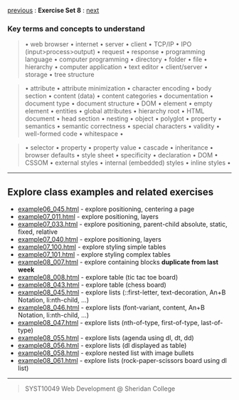 [previous](Set07.md) 
: **Exercise Set 8**
: [next](Set09.md)


### Key terms and concepts to understand
> &bull;  web browser  &bull; internet  &bull; server  &bull; client  &bull; TCP/IP  &bull; IPO (input>process>output)  &bull; request  &bull; response  &bull; programming language  &bull;  computer programming  &bull; directory  &bull; folder  &bull;  file  &bull; hierarchy  &bull; computer application  &bull;  text editor  &bull; client/server  &bull;  storage  &bull; tree structure

> &bull;  attribute &bull; attribute minimization &bull; character encoding &bull; body section &bull; content (data) &bull;  content categories &bull; documentation &bull; document type &bull;  document structure &bull; DOM &bull;  element &bull;  empty element &bull; entities &bull; global attributes &bull; hierarchy root &bull; HTML document &bull; head section &bull; nesting &bull; object &bull; polyglot &bull; property &bull; semantics &bull; semantic correctness &bull; special characters &bull; validity &bull; well-formed code &bull; whitespace &bull;  

> &bull;  selector &bull; property &bull; property value &bull; cascade &bull; inheritance &bull;  browser defaults &bull; style sheet &bull; specificity &bull;  declaration &bull; DOM &bull;  CSSOM &bull;  external styles &bull; internal (embedded) styles &bull; inline styles &bull; 

---
## Explore class examples and related exercises

* [example06_045.html](https://ebajcar.github.io/Exercises/worksheets/worksheet_07/example06_045.html) - explore positioning, centering a page
* [example07_011.html](https://ebajcar.github.io/Exercises/worksheets/worksheet_07/example07_011.html) - explore positioning, layers
* [example07_033.html](https://ebajcar.github.io/Exercises/worksheets/worksheet_07/example07_033.html) - explore positioning, parent-child absolute, static, fixed, relative
* [example07_040.html](https://ebajcar.github.io/Exercises/worksheets/worksheet_07/example07_040.html) - explore positioning, layers
* [example07_100.html](https://ebajcar.github.io/Exercises/worksheets/worksheet_07/example07_100.html) - explore styling simple tables
* [example07_101.html](https://ebajcar.github.io/Exercises/worksheets/worksheet_07/example07_101.html) - explore styling complex tables
* [example08_007.html](https://ebajcar.github.io/Exercises/worksheets/worksheet_07/example08_007.html) - explore containing blocks **duplicate from last week**
* [example08_008.html](https://ebajcar.github.io/Exercises/worksheets/worksheet_07/example08_008.html) - explore table (tic tac toe board)
* [example08_043.html](https://ebajcar.github.io/Exercises/worksheets/worksheet_07/example08_043.html) - explore table (chess board)
* [example08_045.html](https://ebajcar.github.io/Exercises/worksheets/worksheet_07/example08_046.html) - explore lists (::first-letter, text-decoration, An+B Notation, li:nth-child, …)
* [example08_046.html](https://ebajcar.github.io/Exercises/worksheets/worksheet_07/example08_046.html) - explore lists (font-variant, content, An+B Notation, li:nth-child, …)
* [example08_047.html](https://ebajcar.github.io/Exercises/worksheets/worksheet_07/example08_047.html) - explore lists (nth-of-type, first-of-type, last-of-type)
* [example08_055.html](https://ebajcar.github.io/Exercises/worksheets/worksheet_07/example08_055.html) - explore lists (agenda using dl, dt, dd)
* [example08_056.html](https://ebajcar.github.io/Exercises/worksheets/worksheet_07/example08_056.html) - explore lists (dl displayed as table)
* [example08_058.html](https://ebajcar.github.io/Exercises/worksheets/worksheet_07/example08_058.html) - explore nested list with image bullets
* [example08_061.html](https://ebajcar.github.io/Exercises/worksheets/worksheet_07/example08_061.html) - explore lists (rock-paper-scissors board using dl list)



---
> SYST10049 Web Development @ Sheridan College

